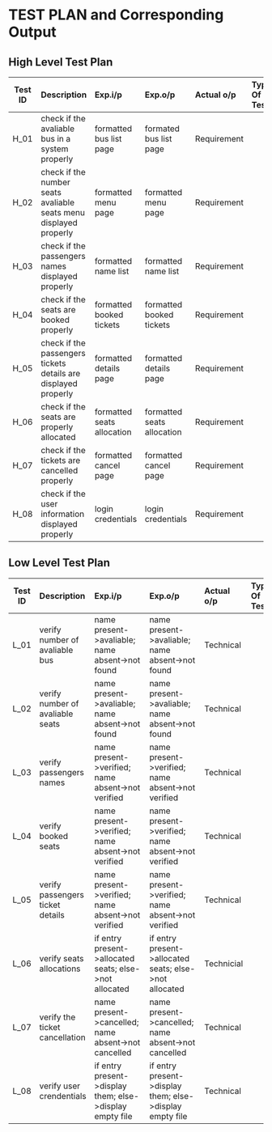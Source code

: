 # TEST PLAN and Corresponding Output

## High Level Test Plan
| Test ID | Description | Exp.i/p | Exp.o/p | Actual o/p | Type Of Test |
| --------|:------------|:--------|:--------|:-----------|:-------------|
| H_01 | check if the avaliable bus in a system properly | formatted bus list page | formated bus list page | Requirement |
| H_02 | check if the number seats avaliable seats menu displayed properly | formatted menu page | formatted menu page | Requirement |
| H_03 | check if the passengers names displayed properly | formatted name list | formatted name list | Requirement |
| H_04 | check if the seats are booked properly  | formatted booked tickets | formatted booked tickets | Requirement |
| H_05 | check if the passengers tickets details are  displayed properly | formatted details page |  formatted details page | Requirement |
| H_06 | check if the seats are properly allocated  | formatted seats allocation | formatted seats allocation | Requirement |
| H_07 | check if the tickets are cancelled properly | formatted cancel page | formatted cancel page | Requirement |
| H_08 | check if the user information displayed properly | login credentials | login credentials | Requirement |

## Low Level Test Plan
| Test ID | Description | Exp.i/p | Exp.o/p | Actual o/p | Type Of Test |
| --------|:------------|:--------|:--------|:-----------|:-------------|
| L_01 | verify number of avaliable bus | name present->avaliable; name absent->not found | name present->avaliable; name absent->not found | Technical |
| L_02 | verify number of avaliable seats | name present->avaliable; name absent->not found | name present->avaliable; name absent->not found | Technical |
| L_03 | verify passengers names | name present->verified; name absent->not verified | name present->verified; name absent->not verified | Technical |
| L_04 | verify booked seats | name present->verified; name absent->not verified | name present->verified; name absent->not verified | Technical |
| L_05 | verify passengers ticket details | name present->verified; name absent->not verified | name present->verified; name absent->not verified | Technical |
| L_06 | verify seats allocations | if entry present->allocated seats; else->not allocated | if entry present->allocated seats; else->not allocated | Technicial |
| L_07 | verify the ticket cancellation | name present->cancelled; name absent->not cancelled | name present->cancelled; name absent->not cancelled | Technical |
| L_08 | verify user crendentials | if entry present->display them; else->display empty file | if entry present->display them; else->display empty file | Technical |

